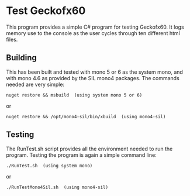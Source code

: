 # Test Geckofx60

This program provides a simple C# program for testing Geckofx60.  It logs
memory use to the console as the user cycles through ten different html files.

## Building

This has been built and tested with mono 5 or 6 as the system mono, and with
mono 4.6 as provided by the SIL mono4 packages.  The commands needed are very
simple:

    nuget restore && msbuild  (using system mono 5 or 6)
or

    nuget restore && /opt/mono4-sil/bin/xbuild  (using mono4-sil)

## Testing

The RunTest.sh script provides all the environment needed to run the
program.  Testing the program is again a simple command line:

    ./RunTest.sh  (using system mono)
or

    ./RunTestMono4Sil.sh  (using mono4-sil)
